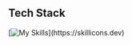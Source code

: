 <p align="left"></p>

## Tech Stack

[![My Skills](https://skillicons.dev/icons?i=python,bash,js,html,css,svelte,tailwind,linux,docker,flask,mongodb,mysql,nodejs,ps,postgres,)](https://skillicons.dev)


          

